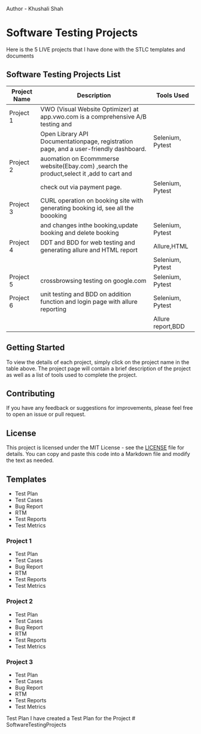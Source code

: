 Author - Khushali Shah
# Software Testing Projects
Here is the 5 LIVE projects that I have done with the STLC templates and documents


## Software Testing Projects List

| Project Name | Description                                                                                 | Tools Used             |
|--------------|---------------------------------------------------------------------------------------------|------------------------|
| Project 1    | VWO (Visual Website Optimizer) at app.vwo.com is a comprehensive A/B testing and            |                        |
|              |  Open Library API Documentationpage, registration page, and a user-friendly dashboard.      |  Selenium, Pytest      |
| Project 2    | auomation on Ecommmerse website(Ebay.com) ,search the product,select it ,add to cart and    |                        |
|              |  check out via payment page.                                                                |  Selenium, Pytest      |
| Project 3    | CURL operation on  booking site with generating booking id, see all the boooking            |                        |
|              | and changes inthe booking,update booking and delete booking                                 |  Selenium, Pytest      |
| Project 4    |DDT and BDD for web testing and generating allure and HTML report                            |  Allure,HTML           |
|              |                                                                                             |  Selenium, Pytest      |
| Project 5    | crossbrowsing testing on google.com                                                         |    Selenium, Pytest    |
| Project 6    | unit testing and BDD on addition function and  login page  with allure reporting            |   Selenium, Pytest     |
|              |                                                                                             |   Allure report,BDD    |
## Getting Started

To view the details of each project, simply click on the project name in the table above. The project page will contain a brief description of the project as well as a list of tools used to complete the project.

## Contributing

If you have any feedback or suggestions for improvements, please feel free to open an issue or pull request.

## License

This project is licensed under the MIT License - see the [LICENSE](LICENSE) file for details.
You can copy and paste this code into a Markdown file and modify the text as needed.







## Templates
- Test Plan
- Test Cases
- Bug Report
- RTM
- Test Reports
- Test Metrics


### Project 1
- Test Plan
- Test Cases
- Bug Report
- RTM
- Test Reports
- Test Metrics

### Project 2
- Test Plan
- Test Cases
- Bug Report
- RTM
- Test Reports
- Test Metrics

### Project 3
- Test Plan
- Test Cases
- Bug Report
- RTM
- Test Reports
- Test Metrics

Test Plan
I have created a Test Plan for the Project
#   S o f t w a r e T e s t i n g P r o j e c t s 
 
 
